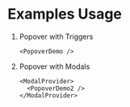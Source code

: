# Examples Usage

1. Popover with Triggers

   ```tsx
   <PopoverDemo />
   ```

2. Popover with Modals

   ```tsx
   <ModalProvider>
     <PopoverDemo2 />
   </ModalProvider>
   ```
